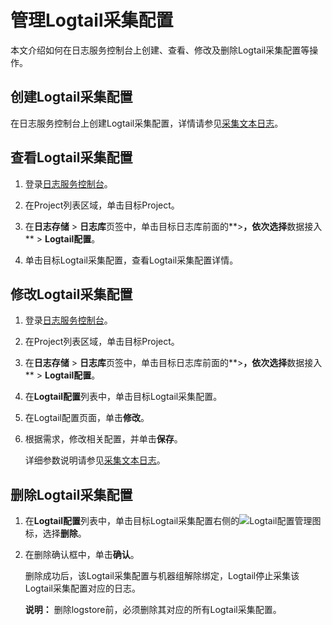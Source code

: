 # 管理Logtail采集配置

本文介绍如何在日志服务控制台上创建、查看、修改及删除Logtail采集配置等操作。

## 创建Logtail采集配置

在日志服务控制台上创建Logtail采集配置，详情请参见[采集文本日志](/cn.zh-CN/数据采集/Logtail采集/采集文本日志/概述.md)。

## 查看Logtail采集配置

1.  登录[日志服务控制台](https://sls.console.aliyun.com)。

2.  在Project列表区域，单击目标Project。

3.  在**日志存储** \> **日志库**页签中，单击目标日志库前面的**\>**，依次选择**数据接入** \> **Logtail配置**。

4.  单击目标Logtail采集配置，查看Logtail采集配置详情。


## 修改Logtail采集配置

1.  登录[日志服务控制台](https://sls.console.aliyun.com)。

2.  在Project列表区域，单击目标Project。

3.  在**日志存储** \> **日志库**页签中，单击目标日志库前面的**\>**，依次选择**数据接入** \> **Logtail配置**。

4.  在**Logtail配置**列表中，单击目标Logtail采集配置。

5.  在Logtail配置页面，单击**修改**。

6.  根据需求，修改相关配置，并单击**保存**。

    详细参数说明请参见[采集文本日志](/cn.zh-CN/数据采集/Logtail采集/采集文本日志/极简模式.md)。


## 删除Logtail采集配置

1.  在**Logtail配置**列表中，单击目标Logtail采集配置右侧的![Logtail配置管理](https://static-aliyun-doc.oss-cn-hangzhou.aliyuncs.com/assets/img/zh-CN/0130559951/p52766.png)图标，选择**删除**。

2.  在删除确认框中，单击**确认**。

    删除成功后，该Logtail采集配置与机器组解除绑定，Logtail停止采集该Logtail采集配置对应的日志。

    **说明：** 删除logstore前，必须删除其对应的所有Logtail采集配置。


